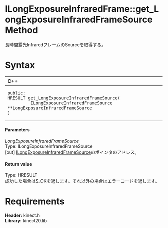 ILongExposureInfraredFrame::get\_LongExposureInfraredFrameSource Method  
=============================================================================  

長時間露光InfraredフレームのSourceを取得する。 <span id="syntaxSection"></span>

Syntax  
======  

<table>
<colgroup>
<col width="100%" />
</colgroup>
<thead>
<tr class="header">
<th align="left">C++</th>
</tr>
</thead>
<tbody>
<tr class="odd">
<td align="left"><pre><code>public:  
HRESULT get_LongExposureInfraredFrameSource(  
         ILongExposureInfraredFrameSource **LongExposureInfraredFrameSource  
)</code></pre></td>
</tr>
</tbody>
</table>

<span id="ID4EG"></span>
#### Parameters  

*LongExposureInfraredFrameSource*    
Type: ILongExposureInfraredFrameSource  
[out] [ILongExposureInfraredFrameSource](../../ILongExposureInfraredFrameSource.md)のポインタのアドレス。  

<span id="ID4EP"></span>
#### Return value  

Type: HRESULT  
成功した場合はS\_OKを返します。それ以外の場合はエラーコードを返します。  

<span id="requirements"></span>

Requirements  
============  

**Header:** kinect.h  
**Library:** kinect20.lib  



<!--Please do not edit the data in the comment block below.-->
<!--
TOCTitle : get_LongExposureInfraredFrameSource Method
RLTitle : ILongExposureInfraredFrame::get_LongExposureInfraredFrameSource Method
KeywordK : get_LongExposureInfraredFrameSource method
KeywordK : ILongExposureInfraredFrame::get_LongExposureInfraredFrameSource method
KeywordF : ILongExposureInfraredFrame::get_LongExposureInfraredFrameSource
KeywordF : get_LongExposureInfraredFrameSource
KeywordF : Microsoft.Kinect.kinect.ILongExposureInfraredFrame.get_LongExposureInfraredFrameSource(ILongExposureInfraredFrameSource@)
KeywordA : M:Microsoft.Kinect.kinect.ILongExposureInfraredFrame.get_LongExposureInfraredFrameSource(ILongExposureInfraredFrameSource@)
AssetID : M:Microsoft.Kinect.kinect.ILongExposureInfraredFrame.get_LongExposureInfraredFrameSource(ILongExposureInfraredFrameSource@)
Locale : en-us
CommunityContent : 1
APIType : Managed
APILocation : 
APIName : Microsoft.Kinect.kinect.ILongExposureInfraredFrame::get_LongExposureInfraredFrameSource
TargetOS : Windows
TopicType : kbSyntax
DevLang : C++
DocSet : K4Wv2
ProjType : K4Wv2Proj
Technology : Kinect for Windows
Product : Kinect for Windows SDK v2
productversion : 20
-->

